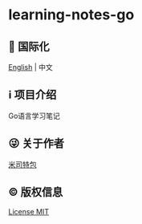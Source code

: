 # learning-notes-go

## :large_blue_circle: 国际化

[English](README.md) | 中文

## :information_source: 项目介绍

Go语言学习笔记

## :stuck_out_tongue_winking_eye: 关于作者

[米司特包](https://github.com/misitebao)

## :copyright: 版权信息

[License MIT](LICENSE)
